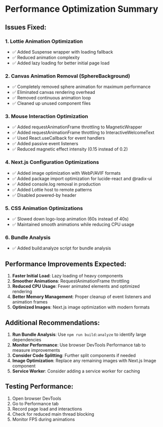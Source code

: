 # Performance Optimization Summary

## Issues Fixed:

### 1. **Lottie Animation Optimization**
- ✅ Added Suspense wrapper with loading fallback
- ✅ Reduced animation complexity
- ✅ Added lazy loading for better initial page load

### 2. **Canvas Animation Removal (SphereBackground)**
- ✅ Completely removed sphere animation for maximum performance
- ✅ Eliminated canvas rendering overhead
- ✅ Removed continuous animation loop
- ✅ Cleaned up unused component files

### 3. **Mouse Interaction Optimization**
- ✅ Added requestAnimationFrame throttling to MagneticWrapper
- ✅ Added requestAnimationFrame throttling to InteractiveWelcomeText
- ✅ Used React.useCallback for event handlers
- ✅ Added passive event listeners
- ✅ Reduced magnetic effect intensity (0.15 instead of 0.2)

### 4. **Next.js Configuration Optimizations**
- ✅ Added image optimization with WebP/AVIF formats
- ✅ Added package import optimization for lucide-react and @radix-ui
- ✅ Added console.log removal in production
- ✅ Added Lottie host to remote patterns
- ✅ Disabled powered-by header

### 5. **CSS Animation Optimizations**
- ✅ Slowed down logo-loop animation (60s instead of 40s)
- ✅ Maintained smooth animations while reducing CPU usage

### 6. **Bundle Analysis**
- ✅ Added build:analyze script for bundle analysis

## Performance Improvements Expected:

1. **Faster Initial Load**: Lazy loading of heavy components
2. **Smoother Animations**: RequestAnimationFrame throttling
3. **Reduced CPU Usage**: Fewer animated elements and optimized rendering
4. **Better Memory Management**: Proper cleanup of event listeners and animation frames
5. **Optimized Images**: Next.js image optimization with modern formats

## Additional Recommendations:

1. **Run Bundle Analysis**: Use `npm run build:analyze` to identify large dependencies
2. **Monitor Performance**: Use browser DevTools Performance tab to measure improvements
3. **Consider Code Splitting**: Further split components if needed
4. **Image Optimization**: Replace any remaining images with Next.js Image component
5. **Service Worker**: Consider adding a service worker for caching

## Testing Performance:

1. Open browser DevTools
2. Go to Performance tab
3. Record page load and interactions
4. Check for reduced main thread blocking
5. Monitor FPS during animations
